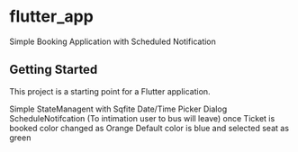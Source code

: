 # flutter_app

Simple Booking Application with Scheduled Notification

## Getting Started

This project is a starting point for a Flutter application.

Simple StateManagent with Sqfite 
Date/Time Picker
Dialog
ScheduleNotifcation (To intimation user to bus will leave)
once Ticket is booked color changed as Orange
Default color is blue and selected seat as green
 

